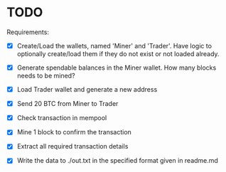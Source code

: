 # TODO

Requirements:

- [x] Create/Load the wallets, named 'Miner' and 'Trader'. Have logic to optionally create/load them if they do not exist or not loaded already.
  
- [x] Generate spendable balances in the Miner wallet. How many blocks needs to be mined?

- [x] Load Trader wallet and generate a new address

- [x] Send 20 BTC from Miner to Trader

- [x] Check transaction in mempool

- [x] Mine 1 block to confirm the transaction

- [x] Extract all required transaction details

- [x] Write the data to ./out.txt in the specified format given in readme.md

